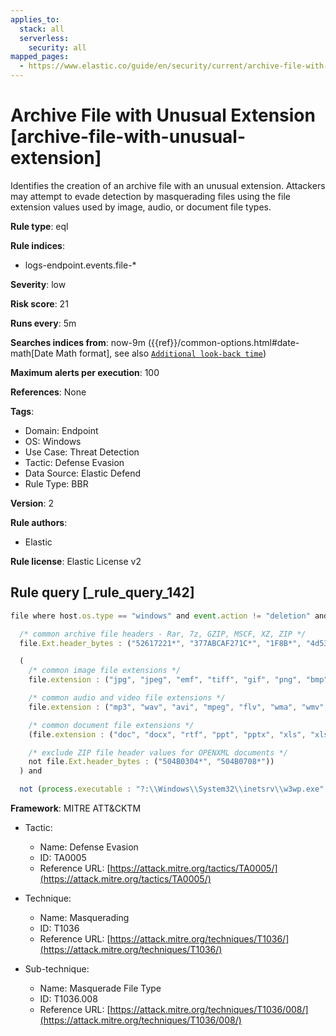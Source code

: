 ```yaml
---
applies_to:
  stack: all
  serverless:
    security: all
mapped_pages:
  - https://www.elastic.co/guide/en/security/current/archive-file-with-unusual-extension.html
---
```


# Archive File with Unusual Extension [archive-file-with-unusual-extension]

Identifies the creation of an archive file with an unusual extension. Attackers may attempt to evade detection by masquerading files using the file extension values used by image, audio, or document file types.

**Rule type**: eql

**Rule indices**:

* logs-endpoint.events.file-*

**Severity**: low

**Risk score**: 21

**Runs every**: 5m

**Searches indices from**: now-9m ({{ref}}/common-options.html#date-math[Date Math format], see also [`Additional look-back time`](docs-content://solutions/security/detect-and-alert/create-detection-rule.md#rule-schedule))

**Maximum alerts per execution**: 100

**References**: None

**Tags**:

* Domain: Endpoint
* OS: Windows
* Use Case: Threat Detection
* Tactic: Defense Evasion
* Data Source: Elastic Defend
* Rule Type: BBR

**Version**: 2

**Rule authors**:

* Elastic

**Rule license**: Elastic License v2

## Rule query [_rule_query_142]

```js
file where host.os.type == "windows" and event.action != "deletion" and

  /* common archive file headers - Rar, 7z, GZIP, MSCF, XZ, ZIP */
  file.Ext.header_bytes : ("52617221*", "377ABCAF271C*", "1F8B*", "4d534346*", "FD377A585A00*", "504B0304*", "504B0708*") and

  (
    /* common image file extensions */
    file.extension : ("jpg", "jpeg", "emf", "tiff", "gif", "png", "bmp", "ico", "fpx", "eps", "inf") or

    /* common audio and video file extensions */
    file.extension : ("mp3", "wav", "avi", "mpeg", "flv", "wma", "wmv", "mov", "mp4", "3gp") or

    /* common document file extensions */
    (file.extension : ("doc", "docx", "rtf", "ppt", "pptx", "xls", "xlsx") and

    /* exclude ZIP file header values for OPENXML documents */
    not file.Ext.header_bytes : ("504B0304*", "504B0708*"))
  ) and

  not (process.executable : "?:\\Windows\\System32\\inetsrv\\w3wp.exe" and file.path : "?:\\inetpub\\temp\\IIS Temporary Compressed Files\\*")
```

**Framework**: MITRE ATT&CKTM

* Tactic:

    * Name: Defense Evasion
    * ID: TA0005
    * Reference URL: [https://attack.mitre.org/tactics/TA0005/](https://attack.mitre.org/tactics/TA0005/)

* Technique:

    * Name: Masquerading
    * ID: T1036
    * Reference URL: [https://attack.mitre.org/techniques/T1036/](https://attack.mitre.org/techniques/T1036/)

* Sub-technique:

    * Name: Masquerade File Type
    * ID: T1036.008
    * Reference URL: [https://attack.mitre.org/techniques/T1036/008/](https://attack.mitre.org/techniques/T1036/008/)



